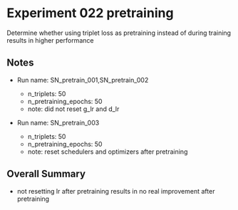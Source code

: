 # Experiment 022 pretraining
Determine whether using triplet loss as pretraining instead of during training results in higher performance

## Notes
- Run name: SN_pretrain_001,SN_pretrain_002
	- n_triplets: 50
	- n_pretraining_epochs: 50
	- note: did not reset g_lr and d_lr

- Run name: SN_pretrain_003
	- n_triplets: 50
	- n_pretraining_epochs: 50
	- note: reset schedulers and optimizers after pretraining

## Overall Summary
- not resetting lr after pretraining results in no real improvement after pretraining





	

